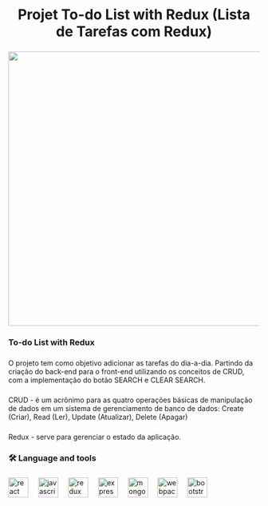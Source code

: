 <h1 align="center">Projet To-do List with Redux (Lista de Tarefas com Redux)</h1>

###

<div align="center">
  <img height="550" src="https://i.ibb.co/0ZLq1YF/todolist.png"  />
</div>

###

<h3 align="left">To-do List with Redux</h3>

###

<p align="left">O projeto tem como objetivo adicionar as tarefas do dia-a-dia.  Partindo da criação do back-end para o front-end utilizando os conceitos de CRUD, com a implementação do botão SEARCH e CLEAR SEARCH.</p>

###

<p align="left">CRUD - é um acrônimo para as quatro operações básicas de manipulação de dados em um sistema de gerenciamento de banco de dados: Create (Criar), Read (Ler), Update (Atualizar), Delete (Apagar)</p>

###

<p align="left">Redux - serve para gerenciar o estado da aplicação.</p>

###

<h3 align="left">🛠 Language and tools</h3>

###

<div align="left">
  <img src="https://cdn.jsdelivr.net/gh/devicons/devicon/icons/react/react-original.svg" height="40" alt="react logo"  />
  <img width="12" />
  <img src="https://cdn.jsdelivr.net/gh/devicons/devicon/icons/javascript/javascript-original.svg" height="40" alt="javascript logo"  />
  <img width="12" />
  <img src="https://cdn.jsdelivr.net/gh/devicons/devicon/icons/redux/redux-original.svg" height="40" alt="redux logo"  />
  <img width="12" />
  <img src="https://cdn.jsdelivr.net/gh/devicons/devicon/icons/express/express-original.svg" height="40" alt="express logo"  />
  <img width="12" />
  <img src="https://cdn.jsdelivr.net/gh/devicons/devicon/icons/mongodb/mongodb-original.svg" height="40" alt="mongodb logo"  />
  <img width="12" />
  <img src="https://cdn.jsdelivr.net/gh/devicons/devicon/icons/webpack/webpack-original.svg" height="40" alt="webpack logo"  />
  <img width="12" />
  <img src="https://cdn.jsdelivr.net/gh/devicons/devicon/icons/bootstrap/bootstrap-original.svg" height="40" alt="bootstrap logo"  />
</div>

###
